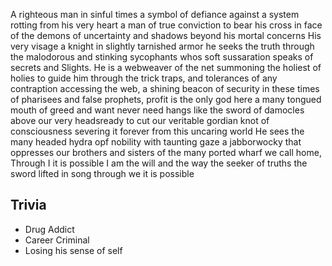 A righteous man in sinful times a symbol of defiance against a system rotting from his very heart a man of true conviction to bear his cross in face of the demons of uncertainty and shadows beyond his mortal concerns His very visage a knight in slightly tarnished armor he seeks the truth through the malodorous and stinking sycophants whos soft sussaration speaks of secrets and Slights. He is a webweaver of the net summoning the holiest of holies to guide him through the trick traps, and tolerances of any contraption accessing the web, a shining beacon of security in these times of pharisees and false prophets, profit is the only god here a many tongued mouth of greed and want never need hangs like the sword of damocles above our very headsready to cut our veritable gordian knot of consciousness severing it forever from this uncaring world He sees the many headed hydra opf nobility with taunting gaze a jabborwocky that oppresses our brothers and sisters of the many ported wharf we call home, Through I it is possible I am the will and the way the seeker of truths the sword lifted in song through we it is possible

## Trivia

* Drug Addict
* Career Criminal
* Losing his sense of self
